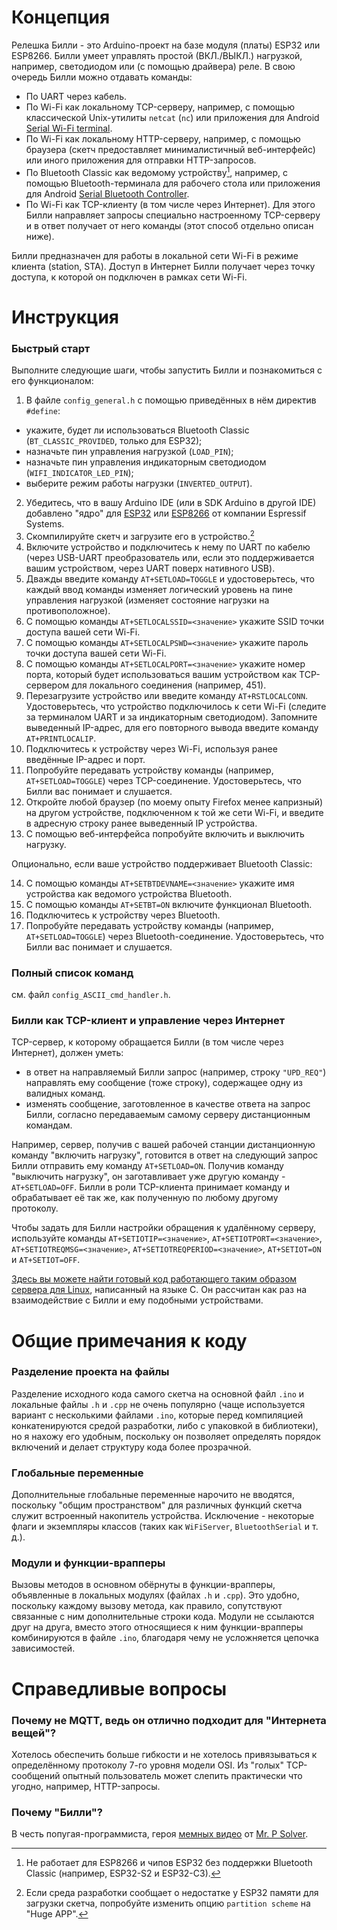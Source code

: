 # Концепция
Релешка Билли - это Arduino-проект на базе модуля (платы) ESP32 или ESP8266. Билли умеет управлять простой (ВКЛ./ВЫКЛ.) нагрузкой, например, светодиодом или (с помощью драйвера) реле.
В свою очередь Билли можно отдавать команды:
- По UART через кабель.
- По Wi-Fi как локальному TCP-серверу, например, с помощью классической Unix-утилиты `netcat` (`nc`) или приложения для Android [Serial Wi-Fi terminal](https://serial-wifi-terminal.en.softonic.com/android).   
- По Wi-Fi как локальному HTTP-серверу, например, с помощью браузера (скетч предоставляет минималистичный веб-интерфейс) или иного приложения для отправки HTTP-запросов.
- По Bluetooth Classic как ведомому устройству[^1], например, с помощью Bluetooth-терминала для рабочего стола или приложения для Android [Serial Bluetooth Controller](https://bluetooth-serial-controller.en.softonic.com/android).
- По Wi-Fi как TCP-клиенту (в том числе через Интернет). Для этого Билли направляет запросы специально настроенному TCP-серверу и в ответ получает от него команды (этот способ отдельно описан ниже).

Билли предназначен для работы в локальной сети Wi-Fi в режиме клиента (station, STA). Доступ в Интернет Билли получает через точку доступа, к которой он подключен в рамках сети Wi-Fi.

# Инструкция
### Быстрый старт
Выполните следующие шаги, чтобы запустить Билли и познакомиться с его функционалом:
1. В файле `config_general.h` с помощью приведённых в нём директив `#define`:
- укажите, будет ли использоваться Bluetooth Classic (`BT_CLASSIC_PROVIDED`, только для ESP32);
- назначьте пин управления нагрузкой (`LOAD_PIN`);
- назначьте пин управления индикаторным светодиодом (`WIFI_INDICATOR_LED_PIN`);
- выберите режим работы нагрузки (`INVERTED_OUTPUT`).
2. Убедитесь, что в вашу Arduino IDE (или в SDK Arduino в другой IDE) добавлено "ядро" для [ESP32](https://github.com/espressif/arduino-esp32) или [ESP8266](https://github.com/esp8266/Arduino) от компании Espressif Systems.
3. Скомпилируйте скетч и загрузите его в устройство.[^2]
4. Включите устройство и подключитесь к нему по UART по кабелю (через USB-UART преобразователь или, если это поддерживается вашим устройством, через UART поверх нативного USB).
5. Дважды введите команду `AT+SETLOAD=TOGGLE` и удостоверьтесь, что каждый ввод команды изменяет логический уровень на пине управления нагрузкой (изменяет состояние нагрузки на противоположное).
6. С помощью команды `AT+SETLOCALSSID=<значение>` укажите SSID точки доступа вашей сети Wi-Fi.
7. С помощью команды `AT+SETLOCALPSWD=<значение>` укажите пароль точки доступа вашей сети Wi-Fi.
8. С помощью команды `AT+SETLOCALPORT=<значение>` укажите номер порта, который будет использоваться вашим устройством как TCP-сервером для локального соединения (например, 451).
9. Перезагрузите устройство или введите команду `AT+RSTLOCALCONN`. Удостоверьтесь, что устройство подключилось к сети Wi-Fi (следите за терминалом UART и за индикаторным светодиодом). Запомните выведенный IP-адрес, для его повторного вывода введите команду `AT+PRINTLOCALIP`.
10. Подключитесь к устройству через Wi-Fi, используя ранее введённые IP-адрес и порт.
11. Попробуйте передавать устройству команды (например, `AT+SETLOAD=TOGGLE`) через TCP-соединение. Удостоверьтесь, что Билли вас понимает и слушается.
12. Откройте любой браузер (по моему опыту Firefox менее капризный) на другом устройстве, подключенном к той же сети Wi-Fi, и введите в адресную строку ранее выведенный IP устройства.
13. С помощью веб-интерфейса попробуйте включить и выключить нагрузку.

Опционально, если ваше устройство поддерживает Bluetooth Classic:

14. С помощью команды `AT+SETBTDEVNAME=<значение>` укажите имя устройства как ведомого устройства Bluetooth.
15. С помощью команды `AT+SETBT=ON` включите функционал Bluetooth.
16. Подключитесь к устройству через Bluetooth.
17. Попробуйте передавать устройству команды (например, `AT+SETLOAD=TOGGLE`) через Bluetooth-соединение. Удостоверьтесь, что Билли вас понимает и слушается.

### Полный список команд
см. файл `config_ASCII_cmd_handler.h`.

### Билли как TCP-клиент и управление через Интернет
TCP-сервер, к которому обращается Билли (в том числе через Интернет), должен уметь:
- в ответ на направляемый Билли запрос (например, строку `"UPD_REQ"`) направлять ему сообщение (тоже строку), содержащее одну из валидных команд.
- изменять сообщение, заготовленное в качестве ответа на запрос Билли, согласно передаваемым самому серверу дистанционным командам.

Например, сервер, получив с вашей рабочей станции дистанционную команду "включить нагрузку", готовится в ответ на следующий запрос Билли отправить ему команду `AT+SETLOAD=ON`. Получив команду "выключить нагрузку", он заготавливает уже другую команду - `AT+SETLOAD=OFF`. Билли в роли TCP-клиента принимает команду и обрабатывает её так же, как полученную по любому другому протоколу.

Чтобы задать для Билли настройки обращения к удалённому серверу, используйте команды `AT+SETIOTIP=<значение>`, `AT+SETIOTPORT=<значение>`, `AT+SETIOTREQMSG=<значение>`, `AT+SETIOTREQPERIOD=<значение>`, `AT+SETIOT=ON` и `AT+SETIOT=OFF`.

[Здесь вы можете найти готовый код работающего таким образом сервера для Linux](https://github.com/ErlingSigurdson/server0451/tree/main), написанный на языке С. Он рассчитан как раз на взаимодействие с Билли и ему подобными устройствами.

# Общие примечания к коду

### Разделение проекта на файлы
Разделение исходного кода самого скетча на основной файл `.ino` и локальные файлы `.h` и `.cpp` не очень популярно (чаще используется вариант с несколькими файлами `.ino`, которые перед компиляцией конкатенируются средой разработки, либо с упаковкой в библиотеки), но я нахожу его удобным, поскольку он позволяет определять порядок включений и делает структуру кода более прозрачной.

### Глобальные переменные
Дополнительные глобальные переменные нарочито не вводятся, поскольку "общим пространством" для различных функций скетча служит встроенный накопитель устройства. Исключение - некоторые флаги и экземпляры классов (таких как `WiFiServer`, `BluetoothSerial` и т. д.).

### Модули и функции-врапперы
Вызовы методов в основном обёрнуты в функции-врапперы, объявленные в локальных модулях (файлах `.h` и `.cpp`). Это удобно, поскольку каждому вызову метода, как правило, сопутствуют связанные с ним дополнительные строки кода.
Модули не ссылаются друг на друга, вместо этого относящиеся к ним функции-врапперы комбинируются в файле `.ino`, благодаря чему не усложняется цепочка зависимостей.

# Справедливые вопросы
### Почему не MQTT, ведь он отлично подходит для "Интернета вещей"?
Хотелось обеспечить больше гибкости и не хотелось привязываться к определённому протоколу 7-го уровня модели OSI. Из "голых" TCP-сообщений опытный пользователь может слепить практически что угодно, например, HTTP-запросы.

### Почему "Билли"?
В честь попугая-программиста, героя [мемных видео](https://www.youtube.com/watch?v=0MhVkKHYUAY&list=PLkdGijFCNuVmu35l6EJxdvsvf7xj4EQVf&index=21) от [Mr. P Solver](https://www.youtube.com/c/mrpsolver).

[^1]: Не работает для ESP8266 и чипов ESP32 без поддержки Bluetooth Classic (например, ESP32-S2 и ESP32-C3).
[^2]: Если среда разработки сообщает о недостатке у ESP32 памяти для загрузки скетча, попробуйте изменить опцию `partition scheme` на "Huge APP".
